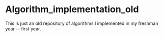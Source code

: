 # Algorithm_implementation_old
This is just an old repository of algorithms I implemented in my freshman year -- first year.
